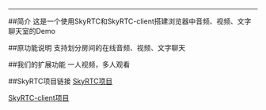 
---
##简介
这是一个使用SkyRTC和SkyRTC-client搭建浏览器中音频、视频、文字聊天室的Demo

##原功能说明
支持划分房间的在线音频、视频、文字聊天

##我们的扩展功能
一人视频，多人观看

##SkyRTC项目链接
[SkyRTC项目](https://github.com/LingyuCoder/SkyRTC)

[SkyRTC-client项目](https://github.com/LingyuCoder/SkyRTC-client)
